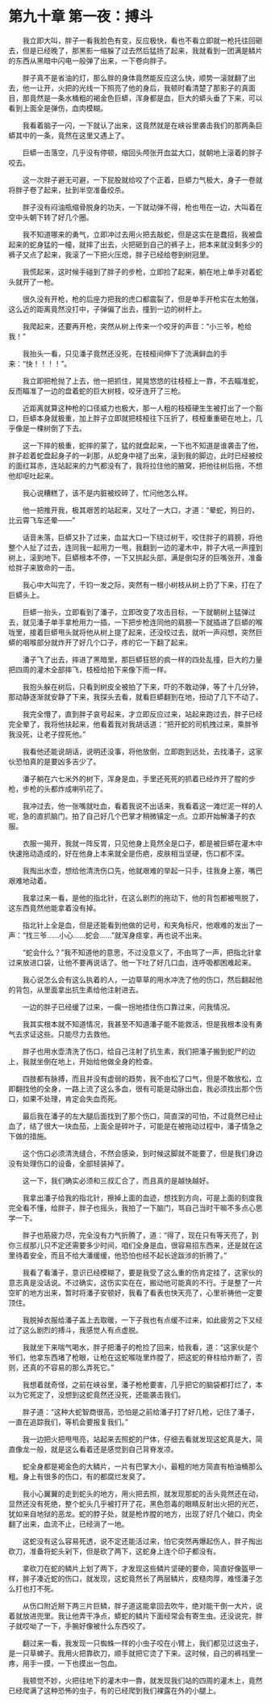 # 第九十章 第一夜：搏斗


　　我立即大叫，胖子一看我脸色有变，反应极快，看也不看立即就一枪托往回砸去，但是已经晚了，那黑影一缩躲了过去然后猛扬了起来，我就看到一团满是鳞片的东西从黑暗中闪电一般弹了出来，一下卷向胖子。

　　胖子真不是省油的灯，那么胖的身体竟然能反应这么快，顺势一滚就翻了出去，他一让开，火把的光线一下照亮了他的身后，我顿时看清楚了那影子的真面目，那竟然是一条水桶粗的褐金色巨蟒，浑身都是血，巨大的蟒头垂了下来，可以看到上面全是弹伤，血肉模糊。

　　我看着脑子一闪，一下就认了出来，这竟然就是在峡谷里袭击我们的那两条巨蟒其中的一条，竟然在这里又遇上了。

　　巨蟒一击落空，几乎没有停顿，缩回头颅张开血盆大口，就朝地上滚着的胖子咬去。

　　这一次胖子避无可避，一下屁股就给咬了个正着，巨蟒力气极大，身子一卷就将胖子卷了起来，扯到半空准备绞杀。

　　胖子没有闷油瓶缩骨脱身的功夫，一下就动弹不得，枪也甩在一边，大叫着在空中头朝下转了好几个圈。

　　我不知道哪来的勇气，立即冲过去用火把去敲蛇，但是这实在是蠢招，我被盘起来的蛇身猛的一幢，就摔了出去，火把砸到自己的裤子上，把本来就没剩多少的裤子又点了起来，我滚了一下把火压熄，胖子已经给卷到树冠里。

　　我慌起来，这时候手碰到了胖子的步枪，立即捡了起来，躺在地上单手对着蛇头就开了一枪。

　　很久没有开枪，枪的后座力把我的虎口都震裂了，但是单手开枪实在太勉强，这么近的距离竟然没打中，子弹偏了出去，撞到一边的树杆上。

　　我爬起来，还要再开枪，突然从树上传来一个咬牙的声音：“小三爷，枪给我！”

　　我抬头一看，只见潘子竟然还没死，在枝桠间伸下了流满鲜血的手来：“快！！！！”。

　　我立即把枪抛了上去，他一把抓住，晃晃悠悠的往枝桠上一靠，不去瞄准蛇，反而瞄准了一边的盘着蛇的巨大树枝，咬牙连开了三枪。

　　近距离就算这种枪的口径威力也极大，那一人粗的枝桠硬生生被打出了一个豁口，巨蟒本身就极重，加上胖子立即就把枝桠往下压折了，枝桠重重砸在地上，几乎像是一棵树倒了下去。

　　这一下摔的极重，蛇摔的蒙了，猛的就盘起来，一下也不知道是谁袭击了他，胖子趁着蛇盘起身子的一刹那，从蛇身中褪了出来，滚到我的脚边，此时已经被绞的面红耳赤，连站起来的力气都没有了，我将拉住他的腋窝，把他往树后拖，不想他却呕吐起来。

　　我心说糟糕了，该不是内脏被绞碎了，忙问他怎么样。

　　他一把推开我，极其艰苦的站起来，又吐了一大口，才道：“晕蛇，狗日的，比云霄飞车还晕——”

　　话音未落，巨蟒又扑了过来，血盆大口一下绕过树干，咬住胖子的肩膀，将他整个人扯了过去，连同我一起用力一甩，我翻到一边的灌木中，胖子大吼一声撞到树上，滚到地下。巨蟒根本不停，一下又拱起头部，满是倒勾牙的巨嘴张开，准备给胖子来致命的一击。

　　我心中大叫完了，千钧一发之际，突然有一根小树枝从树上扔了下来，打在了巨蟒头上。

　　巨蟒一抬头，立即看到了潘子，立即改变了攻击目标，一下就朝树上猛弹过去，就见潘子单手拿枪用力一插，一下把步枪连同他的肩膀一下就插进了巨蟒的喉咙里，接着巨蟒甩头就将他从树上提了起来，还没绞过去，就听一声闷想，突然巨蟒的咽喉部分就炸开了好几个口子，疼的它一下翻了起来。

　　潘子飞了出去，摔进了黑暗里，那巨蟒狂怒的疯一样的四处乱撞，巨大的力量把四周的灌木全部摔飞，枝桠给拍下来像下雨一样。

　　我抱头躲在树后，只看到树皮全被拍了下来，吓的不敢动弹，等了十几分钟，那动静逐渐就安静了下来，我探头去看，就看巨蟒翻到在地，扭动了几下不动了。

　　我完全懵了，直到胖子哀号起来，才立即反应过来，站起来跑过去，胖子已经完全晕了，我将他扶起来，他看着我对我胡话道：“把开蛇的司机拽过来，乘胖爷我没死，让老子捏死他。”

　　我看他还能说胡话，说明还没事，将他放倒，立即跑到远处，去找潘子，这家伙恐怕真的是要凶多吉少了。

　　潘子躺在六七米外的树下，浑身是血，手里还死死的抓着已经炸开了膛的步枪，步枪的头都炸成喇叭花了。

　　我冲过去，他一张嘴就吐血，看着我说不出话来，我看着这一滩烂泥一样的人呢，急的直抓脑门。拍了自己好几个巴掌才稍微镇定一点。立即开始解潘子的衣服。

　　衣服一揭开，我就一阵反胃，只见他身上竟然全是口子，都是被巨蟒在灌木中快速拖动造成的，好在他身上本来就全是伤疤，皮肤相当坚硬，伤口都不深。

　　我掏出水壶，想给他清洗伤口先，他就艰难的举起一只手，往我身上塞，嘴巴艰难地动着。

　　我拿过来一看，是他的指北针，在这么剧烈的拖动下，他的背包都被甩脱了，这东西竟然他能拿着没有掉。

　　指北针上全是血，但是还能看到他做的记号，和夹角标尺，他艰难的发出了一声：“找三爷……小心……蛇会……”就浑身痉挛，再也说不出来。

　　“蛇会什么？”我不知道他的意思，不过没意义了，不由骂了一声，把指北针拿过来放进口袋，让他不要再说话了。他一下吐了好几口血，连呼吸都困难起来。

　　我心说怎么会有这么执着的人，一边草草的用水冲洗了他的伤口，然后翻起他的背包，从里面拿出抗生素给他注射进去。

　　一边的胖子已经缓了过来，一瘸一拐地捂住伤口靠过来，问我情况。

　　我其实根本就不知道情况，我甚至不知道潘子能不能救活，但是我根本没有勇气去求证这些。只能尽力去救他。

　　胖子也用水壶清洗了伤口，给自己注射了抗生素，我们把潘子搬到蛇尸的边上，我就坐倒在地上，开始给他做全身的检查。

　　四肢都有脉搏，而且并没有虚弱的趋势，我不由松了口气，但是不敢放松，立即翻找他的全身，一路上流了这么多血，很有可能是动脉出血，我必须找出那个伤口，如果不处理，肯定会失血而死。

　　最后我在潘子的左大腿后面找到了那个伤口，简直深的可怕，不过竟然已经止血了，结了很大一块血茄，上面全是碎叶子，可能是在被拖动过程中，潘子情急之下做的措施。

　　这个伤口必须清洗缝合，不然会感染，到时候这脚就不能要了，但是我们身边没有处理伤口的设备，全部轻装掉了。

　　这一下，我们确实必须和三叔汇合了，而且真的是越快越好。

　　我拿出潘子给我的指北针，擦掉上面的血迹，想找到方向，可是上面的刻度我完全看不懂，给胖子，胖子也摇头，我拍了一下脑门，骂自己当时干嘛不多点心思学一下。

　　胖子也筋疲力尽，完全没有力气折腾了，道：“得了，现在只有等天亮了，到你三叔那儿只不定还需要多少时间，咱们全身是血，很容易招东西来，还是就在这里待着安全，而且不给大潘缓缓，他恐怕也经不起长途跋涉的折腾了。”

　　我看了看潘子，意识已经模糊了，要是我受了这么重的伤肯定挂了，这家伙的意志真是没话说。不过确实，这伤实实在在，搬动他可能真的不行。于是整了一片空旷的地方出来，暂时将潘子安顿好，我看了看表也快天亮了，心里祈祷他一定要顶住。

　　我脱掉衣服给潘子盖上去取暖，一下子我也有点缓不过来，如此疲劳之下又经过了这么剧烈的搏斗，我感觉人有点虚脱。

　　我就坐下来喘气喝水，胖子把潘子的枪捡了回来，给我看，道：“这家伙是个爷们，他拿东西堵了枪眼，让枪在这蛇喉咙里炸膛了，把这蛇的脊柱给炸断了，否则，还真的不容易的那么弄死它。”

　　我想着就奇怪，之前在峡谷里，潘子枪枪要害，几乎把它的脑袋都打烂了，本以为它死定了，没想到这蛇竟然还没死，还能袭击我们。

　　胖子道：“这种大蛇智商很高，恐怕是之前给潘子打了好几枪，记住了潘子，一直在追踪我们，等机会要报复我们。”

　　我一边把火把甩甩亮，站起来去照蛇的尸体，仔细去看就发现这蛇真是大，简直像龙一般，就是这么看着还是感觉到自己背脊发凉。

　　蛇全身都是褐金色的大鳞片，一片有巴掌大小，最粗的地方简直有柏油桶那么粗。身上有很多的伤口，有的都腐烂发臭了。

　　我小心翼翼的走到蛇头的地方，用火把去照，就发现那蛇的舌头竟然还在动，显然还没有死绝，整个蛇头几乎被打开了花，黑色怨毒的眼睛反射出火把的光芒，犹如来自地狱的恶龙。蛇的脖子处，就是枪炸膛的地方，出现了好几个破口，肉全翻了出来，血流不止，已经淌了一地。

　　这蛇没有这么容易死透，说不定还能活过来，怕它突然再爆起伤人，胖子掏出砍刀，准备将蛇头剁下，但是砍了两下，这蛇身上连个印子都没有。

　　拿砍刀在蛇的鳞片上划了两下，才发现这些鳞片坚硬的要命，简直好像盔甲一样，胖子凑近蛇的伤口，就发现，这蛇竟然长了两层鳞片，皮糙肉厚，难怪潘子怎么打也打不死。

　　从伤口附近掰下两三片巨鳞，胖子道这能拿回去吹牛，绝对能干倒一大片，说着就放进兜里。我让他弄干净点，蟒蛇的鳞片下面经常会有寄生虫。还没说完，胖子就哎呦了一下，手腕好像被什么东西咬了。

　　翻过来一看，我发现一只蜘蛛一样的小虫子咬在小臂上，我们都见过这虫子，是一只草蜱子。我用火把靠砍刀，顺手就把它烫了下来。这时候，自己的裤裆里一疼，用手一摸，一下也摸出一包血。

　　我顿觉不妙，火把往地下的灌木中一靠，就发现我们站的四周的灌木上，竟然已经爬满了这种恐怖的虫子，有的已经爬到我们裸露在外的小腿上。

